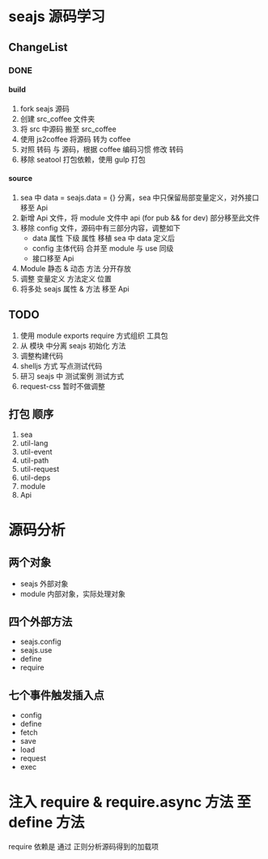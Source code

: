# seajs 源码学习

## ChangeList

### DONE

#### build

1. fork seajs 源码
1. 创建 src_coffee 文件夹
1. 将 src 中源码 搬至 src_coffee
1. 使用 js2coffee 将源码 转为 coffee
1. 对照 转码 与 源码，根据 coffee 编码习惯 修改 转码
1. 移除 seatool 打包依赖，使用 gulp 打包

#### source

1. sea 中 data = seajs.data = {} 分离，sea 中只保留局部变量定义，对外接口移至 Api
1. 新增 Api 文件，将 module 文件中 api (for pub && for dev) 部分移至此文件
1. 移除 config 文件，源码中有三部分内容，调整如下
    * data 属性 下级 属性 移植 sea 中 data 定义后
    * config 主体代码 合并至 module 与 use 同级
    * 接口移至 Api
1. Module 静态 & 动态 方法 分开存放
1. 调整 变量定义 方法定义 位置
1. 将多处 seajs 属性 & 方法 移至 Api

## TODO

1. 使用 module exports require 方式组织 工具包
1. 从 模块 中分离 seajs 初始化 方法
1. 调整构建代码
1. shelljs 方式 写点测试代码
1. 研习 seajs 中 测试案例 测试方式
1. request-css 暂时不做调整

## 打包 顺序

1. sea
1. util-lang
1. util-event
1. util-path
1. util-request
1. util-deps
1. module
1. Api

# 源码分析

## 两个对象

* seajs 外部对象
* module 内部对象，实际处理对象

## 四个外部方法

* seajs.config
* seajs.use
* define
* require

## 七个事件触发插入点

* config
* define
* fetch
* save
* load
* request
* exec

# 注入 require & require.async 方法 至 define 方法

require 依赖是 通过 正则分析源码得到的加载项
